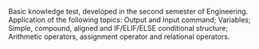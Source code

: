 Basic knowledge test, developed in the second semester of Engineering. Application of the following topics: Output and Input command; Variables; Simple, compound, aligned and IF/ELIF/ELSE conditional structure; Arithmetic operators, assignment operator and relational operators.
